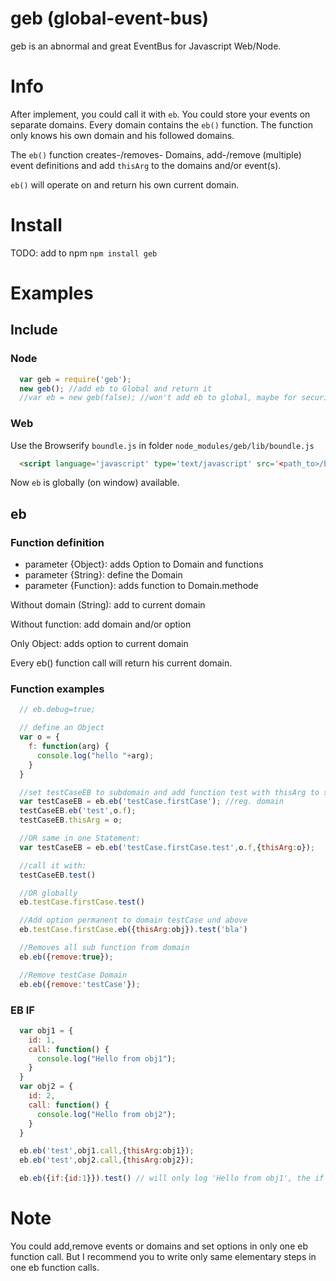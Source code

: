 # geb (global-event-bus)
geb is an abnormal and great EventBus for Javascript Web/Node.

# Info
After implement, you could call it with `eb`.
You could store your events on separate domains. Every domain contains the `eb()` function.
The function only knows his own domain and his followed domains.

The `eb()` function creates-/removes- Domains, add-/remove (multiple) event definitions and add `thisArg` to the domains and/or event(s).

`eb()` will operate on and return his own current domain.

# Install
TODO: add to npm
`npm install geb`
# Examples

## Include

### Node
```javascript
  var geb = require('geb');
  new geb(); //add eb to Global and return it
  //var eb = new geb(false); //won't add eb to global, maybe for security reasons.
```
### Web
Use the Browserify `boundle.js` in folder `node_modules/geb/lib/boundle.js`
```html
  <script language='javascript' type='text/javascript' src='<path_to>/boundle.js'></script>
```
Now `eb` is globally (on window) available.

## eb

### Function definition
* parameter {Object}: adds Option to Domain and functions
* parameter {String}: define the Domain
* parameter {Function}: adds function to Domain.methode

Without domain (String): add to current domain

Without function: add domain and/or option

Only Object: adds option to current domain

Every eb() function call will return his current domain.

### Function examples
```javascript
  // eb.debug=true;

  // define an Object
  var o = {
    f: function(arg) {
      console.log("hello "+arg);
    }
  }

  //set testCaseEB to subdomain and add function test with thisArg to subdomain
  var testCaseEB = eb.eb('testCase.firstCase'); //reg. domain
  testCaseEB.eb('test',o.f);
  testCaseEB.thisArg = o;

  //OR same in one Statement:
  var testCaseEB = eb.eb('testCase.firstCase.test',o.f,{thisArg:o});

  //call it with:
  testCaseEB.test()

  //OR globally
  eb.testCase.firstCase.test()

  //Add option permanent to domain testCase und above
  eb.testCase.firstCase.eb({thisArg:obj}).test('bla')

  //Removes all sub function from domain
  eb.eb({remove:true});

  //Remove testCase Domain
  eb.eb({remove:'testCase'});
```

### EB IF
```javascript
  var obj1 = {
    id: 1,
    call: function() {
      console.log("Hello from obj1");
    }
  }
  var obj2 = {
    id: 2,
    call: function() {
      console.log("Hello from obj2");
    }
  }

  eb.eb('test',obj1.call,{thisArg:obj1});
  eb.eb('test',obj2.call,{thisArg:obj2});

  eb.eb({if:{id:1}}).test() // will only log 'Hello from obj1', the if object checks the thisArg object
```

# Note
You could add,remove events or domains and set options in only one eb function call. But I recommend you to write only same elementary steps in one eb function calls.
